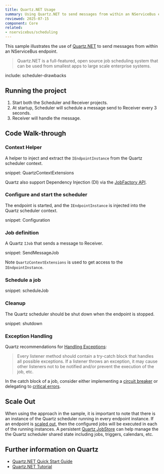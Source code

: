 ```yaml
---
title: Quartz.NET Usage
summary: Using Quartz.NET to send messages from within an NServiceBus endpoint.
reviewed: 2025-07-15
component: Core
related:
- nservicebus/scheduling
---
```


This sample illustrates the use of [Quartz.NET](https://www.quartz-scheduler.net/) to send messages from within an NServiceBus endpoint.

> Quartz.NET is a full-featured, open source job scheduling system that can be used from smallest apps to large scale enterprise systems.


include: scheduler-drawbacks


## Running the project

 1. Start both the Scheduler and Receiver projects.
 1. At startup, Scheduler will schedule a message send to Receiver every 3 seconds.
 1. Receiver will handle the message.


## Code Walk-through


### Context Helper

A helper to inject and extract the `IEndpointInstance` from the Quartz scheduler context.

snippet: QuartzContextExtensions

Quartz also support Dependency Injection (DI) via the [JobFactory API](https://www.quartz-scheduler.net/documentation/quartz-2.x/tutorial/miscellaneous-features.html).


### Configure and start the scheduler

The endpoint is started, and the `IEndpointInstance` is injected into the Quartz scheduler context.

snippet: Configuration


### Job definition

A Quartz `IJob` that sends a message to Receiver.

snippet: SendMessageJob

Note `QuartzContextExtensions` is used to get access to the `IEndpointInstance`.


### Schedule a job

snippet: scheduleJob


### Cleanup

The Quartz scheduler should be shut down when the endpoint is stopped.

snippet: shutdown


### Exception Handling

Quartz recommendations for [Handling Exceptions](https://www.quartz-scheduler.net/documentation/best-practices.html#handle-exceptions):

> Every listener method should contain a try-catch block that handles all possible exceptions. If a listener throws an exception, it may cause other listeners not to be notified and/or prevent the execution of the job, etc.

In the catch block of a job, consider either implementing a [circuit breaker](https://en.wikipedia.org/wiki/Circuit_breaker_design_pattern) or delegating to [critical errors](/nservicebus/hosting/critical-errors.md).


## Scale Out

When using the approach in the sample, it is important to note that there is an instance of the Quartz scheduler running in every endpoint instance. If an endpoint is [scaled out](/nservicebus/scaling.md), then the configured jobs will be executed in each of the running instances. A persistent [Quartz JobStore](https://www.quartz-scheduler.net/documentation/quartz-3.x/tutorial/job-stores.html) can help manage the the Quartz scheduler shared state including jobs, triggers, calendars, etc.


## Further information on Quartz

 * [Quartz.NET Quick Start Guide](https://www.quartz-scheduler.net/documentation/quartz-3.x/quick-start.html)
 * [Quartz.NET Tutorial](https://www.quartz-scheduler.net/documentation/quartz-3.x/tutorial/index.html)
